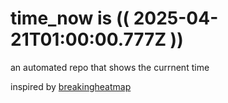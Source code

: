 # time_now is (( 2025-04-21T01:00:00.777Z ))

an automated repo that shows the currnent time

inspired by [breakingheatmap](https://github.com/breakingheatmap/breakingheatmap)